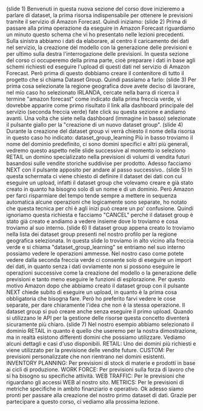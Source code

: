 (slide 1)
Benvenuti in questa nuova sezione del corso dove inizieremo a parlare di dataset, la prima risorsa indispensabile per ottenere le previsioni tramite il servizio di Amazon Forecast. Quindi iniziamo:
(slide 2)
Prima di passare alla prima operazione da eseguire in Amazon Forecast riguardiamo un minuto questo schema che vi ho presentato nelle lezioni precedenti.
Sulla sinistra abbiamo i dati da elaborare, al centro il caricamento dei dati nel servizio, la creazione del modello con la generazione delle previsioni e per ultimo sulla destra l'interrogazione delle previsioni.
In questa sezione del corso ci occuperemo della prima parte, cioè preparare i dati in base agli schemi richiesti ed eseguire l'upload di questi dati nel servizio di Amazon Forecast. Però prima di questo dobbiamo creare il contenitore di tutto il progetto che si chiama Dataset Group. Quindi passiamo a farlo:
(slide 3)
Per prima cosa selezionate la regione geografica dove avete deciso di lavorare, nel mio caso ho selezionato IRLANDA, cercate nella barra di ricerca il termine "amazon forecast" come indicato dalla prima freccia verde, vi dovrebbe apparire come primo risultato il link alla dashboard principale del servizio (seconda freccia verde) fate click su questa sezione e andiamo avanti. Una volta che siete nella dashboard (immagine in basso) selezionate il pulsante giallo per la "creazione di un nuovo dataset group".
(slide 4)
Durante la creazione del dataset group vi verrà chiesto il nome della risorsa in questo caso ho indicato:
dataset_group_learning
Più in basso troviamo il nome del dominio predefinito, ci sono domini specifici e altri più generali, vedremo questo aspetto nelle slide successive al momento io seleziono RETAIL un domino specializzato nella previsioni di volumi di vendita futuri basandosi sulle vendite storiche suddivise per prodotto.
Adesso facciamo NEXT con il pulsante apposito per andare al passo successivo..
(slide 5)
In questa schermata ci viene chiesto di definire il dataset dei dati con cui eseguire un upload, infatti il dataset group che volevamo creare e già stato creato in quanto ha bisogno solo di un nome e di un dominio.
Però Amazon per farci risparmiare del tempo tende sempre a mettere in sequenza automatica alcune operazioni che logicamente sono separate, ho notato che questa tecnica per chi è agli inizi può creare un po' confusione.
Quindi ignoriamo questa richiesta e facciamo "CANCEL" perché il dataset group è stato già creato e andiamo a vedere insieme dove lo troviamo e cosa troviamo al suo interno.
(slide 6)
Il dataset group appena creato lo troviamo nella lista dei dataset group presenti nel nostro profilo per la regione geografica selezionata. In questa slide lo troviamo in alto vicino alla freccia verde e si chiama "dataset_group_learning" se entriamo nel suo interno possiamo vedere le operazioni ammesse. 
Nel nostro caso come potete vedere dalla seconda freccia verde ci consente solo di eseguire un import dei dati, in quanto senza i dati ovviamente non si possono eseguire le operazioni successive come la creazione del modello o la generazione delle previsioni e tanto meno eseguire le funzioni di esplorazione.
Per questo motivo Amazon dopo che abbiamo creato il dataset group con il pulsante NEXT chiede subito di eseguire un upload, in quanto è la prima cosa obbligatoria che bisogna fare.
Però ho preferito farvi vedere le cose separate, per dare chiaramente l'idea che non è la stessa operazione. Il dataset group si può creare anche senza eseguire il primo upload. Quando si utilizzano le API per la gestione delle risorse questa concetto diventerà sicuramente più chiaro.
(slide 7)
Nel nostro esempio abbiamo selezionato il dominio RETAIL in quanto è quello che useremo per la nostra dimostrazione, ma in realtà esistono differenti domini che possiamo utilizzare.
Vediamo alcuni dettagli e casi d'uso disponibili.
RETAIL: Uno dei domini più richiesti e viene utilizzato per la previsione delle vendite future.
CUSTOM: Per previsioni personalizzate che non rientrano nei domini esistenti.
INVENTORY PLANNING: Per previsioni di stock di materie e prodotti in base ai cicli di produzione.
WORK FORCE: Per previsioni sulla forza di lavoro che si ha bisogno su specifiche attività.
WEB TRAFFIC: Per le previsioni che riguardano gli accessi WEB al nostro sito.
METRICS: Per le previsioni di metriche specifiche in ambito finanziario e operativo.
Ok adesso siamo pronti per passare alla creazione del nostro primo dataset di dati.
Grazie per partecipare a questo corso, ci vediamo alla prossima lezione.
